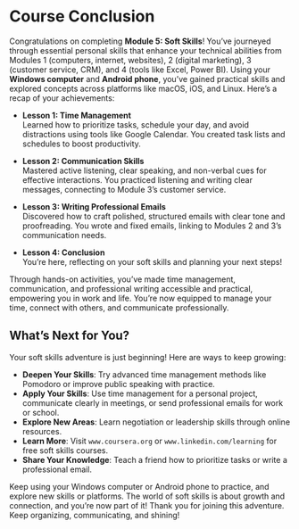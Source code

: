 
# Course Conclusion

Congratulations on completing **Module 5: Soft Skills**! You’ve journeyed through essential personal skills that enhance your technical abilities from Modules 1 (computers, internet, websites), 2 (digital marketing), 3 (customer service, CRM), and 4 (tools like Excel, Power BI). Using your **Windows computer** and **Android phone**, you’ve gained practical skills and explored concepts across platforms like macOS, iOS, and Linux. Here’s a recap of your achievements:

- **Lesson 1: Time Management**  
  Learned how to prioritize tasks, schedule your day, and avoid distractions using tools like Google Calendar. You created task lists and schedules to boost productivity.

- **Lesson 2: Communication Skills**  
  Mastered active listening, clear speaking, and non-verbal cues for effective interactions. You practiced listening and writing clear messages, connecting to Module 3’s customer service.

- **Lesson 3: Writing Professional Emails**  
  Discovered how to craft polished, structured emails with clear tone and proofreading. You wrote and fixed emails, linking to Modules 2 and 3’s communication needs.

- **Lesson 4: Conclusion**  
  You’re here, reflecting on your soft skills and planning your next steps!

Through hands-on activities, you’ve made time management, communication, and professional writing accessible and practical, empowering you in work and life. You’re now equipped to manage your time, connect with others, and communicate professionally.

## What’s Next for You?
Your soft skills adventure is just beginning! Here are ways to keep growing:
- **Deepen Your Skills**: Try advanced time management methods like Pomodoro or improve public speaking with practice.
- **Apply Your Skills**: Use time management for a personal project, communicate clearly in meetings, or send professional emails for work or school.
- **Explore New Areas**: Learn negotiation or leadership skills through online resources.
- **Learn More**: Visit `www.coursera.org` or `www.linkedin.com/learning` for free soft skills courses.
- **Share Your Knowledge**: Teach a friend how to prioritize tasks or write a professional email.

Keep using your Windows computer or Android phone to practice, and explore new skills or platforms. The world of soft skills is about growth and connection, and you’re now part of it! Thank you for joining this adventure. Keep organizing, communicating, and shining!
